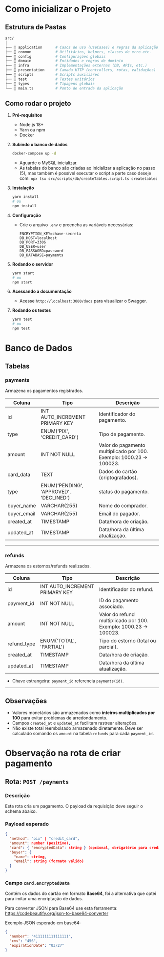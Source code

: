 # Como inicializar o Projeto

## Estrutura de Pastas

```bash
src/
│
├── 📂 application      # Casos de uso (UseCases) e regras da aplicação
├── 📂 common           # Utilitários, helpers, classes de erro etc.
├── 📂 config           # Configurações globais
├── 📂 domain           # Entidades e regras de domínio
├── 📂 infra            # Implementações externas (DB, APIs, etc.)
├── 📂 presentation     # Camada HTTP (controllers, rotas, validações)
├── 📂 scripts          # Scripts auxiliares
├── 📂 test             # Testes unitários
├── 📂 types            # Tipagens globais
└── 📄 main.ts          # Ponto de entrada da aplicação

```

## Como rodar o projeto

1. **Pré-requisitos**
   - Node.js 18+
   - Yarn ou npm
   - Docker

2. **Subindo o banco de dados**

   ```bash
   docker-compose up -d
   ```

   - Aguarde o MySQL inicializar.
   - As tabelas do banco são criadas ao inicializar a aplicação no passo (5), mas também é possível executar o script a parte caso deseje com:
     `npx tsx src/scripts/db/createTables.script.ts createtables`

3. **Instalação**

   ```bash
   yarn install
   # ou
   npm install
   ```

4. **Configuração**
   - Crie o arquivo `.env` e preencha as variáveis necessárias:
     ```
     ENCRYPTION_KEY=chave-secreta
     DB_HOST=localhost
     DB_PORT=3306
     DB_USER=user
     DB_PASSWORD=password
     DB_DATABASE=payments
     ```

5. **Rodando o servidor**

   ```bash
   yarn start
   # ou
   npm start
   ```

6. **Acessando a documentação**
   - Acesse `http://localhost:3000/docs` para visualizar o Swagger.

7. **Rodando os testes**
   ```bash
   yarn test
   # ou
   npm test
   ```

# Banco de Dados

## Tabelas

### payments

Armazena os pagamentos registrados.

| Coluna      | Tipo                                    | Descrição                                                            |
| ----------- | --------------------------------------- | -------------------------------------------------------------------- |
| id          | INT AUTO_INCREMENT PRIMARY KEY          | Identificador do pagamento.                                          |
| type        | ENUM('PIX', 'CREDIT_CARD')              | Tipo de pagamento.                                                   |
| amount      | INT NOT NULL                            | Valor do pagamento multiplicado por 100. Exemplo: 1000.23 -> 100023. |
| card_data   | TEXT                                    | Dados do cartão (criptografados).                                    |
| type        | ENUM('PENDING', 'APPROVED', 'DECLINED') | status do pagamento.                                                 |
| buyer_name  | VARCHAR(255)                            | Nome do comprador.                                                   |
| buyer_email | VARCHAR(255)                            | Email do pagador.                                                    |
| created_at  | TIMESTAMP                               | Data/hora de criação.                                                |
| updated_at  | TIMESTAMP                               | Data/hora da última atualização.                                     |

---

### refunds

Armazena os estornos/refunds realizados.

| Coluna      | Tipo                           | Descrição                                                         |
| ----------- | ------------------------------ | ----------------------------------------------------------------- |
| id          | INT AUTO_INCREMENT PRIMARY KEY | Identificador do refund.                                          |
| payment_id  | INT NOT NULL                   | ID do pagamento associado.                                        |
| amount      | INT NOT NULL                   | Valor do refund multiplicado por 100. Exemplo: 1000.23 -> 100023. |
| refund_type | ENUM('TOTAL', 'PARTIAL')       | Tipo do estorno (total ou parcial).                               |
| created_at  | TIMESTAMP                      | Data/hora de criação.                                             |
| updated_at  | TIMESTAMP                      | Data/hora da última atualização.                                  |

- Chave estrangeira: `payment_id` referencia `payments(id)`.

---

## Observações

- Valores monetários são armazenados como **inteiros multiplicados por 100** para evitar problemas de arredondamento.
- Campos `created_at` e `updated_at` facilitam rastrear alterações.
- Não existe total reembolsado armazenado diretamente. Deve ser calculado somando os `amount` na tabela `refunds` para cada `payment_id`.

# Observação na rota de criar pagamento

## Rota: `POST /payments`

### Descrição

Esta rota cria um pagamento. O payload da requisição deve seguir o schema abaixo.

### Payload esperado

```json
{
  "method": "pix" | "credit_card",
  "amount": number (positivo),
  "card": { "encryptedData": string } (opcional, obrigatório para credit_card),
  "buyer": {
    "name": string,
    "email": string (formato válido)
  }
}
```

### Campo `card.encryptedData`

Contém os dados do cartão em formato **Base64**, foi a alternativa que optei para imitar uma encriptação de dados.

Para converter JSON para Base64 use esta ferramenta:
https://codebeautify.org/json-to-base64-converter

Exemplo JSON esperado em base64:

```json
{
  "number": "4111111111111111",
  "cvv": "456",
  "expirationDate": "03/27"
}
```

